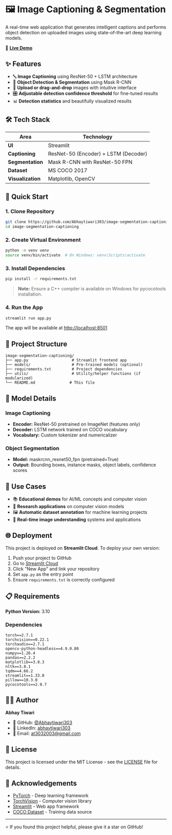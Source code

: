 # 🖼️ Image Captioning & Segmentation

A real-time web application that generates intelligent captions and performs object detection on uploaded images using state-of-the-art deep learning models.

🚀 **[Live Demo](https://image-segmentation-captioning-fjkutflp7zjjwdxqmyhdxr.streamlit.app)**

## ✨ Features

- 🔤 **Image Captioning** using ResNet-50 + LSTM architecture
- 🎯 **Object Detection & Segmentation** using Mask R-CNN
- 📸 **Upload or drag-and-drop** images with intuitive interface
- 🎛 **Adjustable detection confidence threshold** for fine-tuned results
- 📊 **Detection statistics** and beautifully visualized results

## 🛠 Tech Stack

| Area | Technology |
|------|------------|
| **UI** | Streamlit |
| **Captioning** | ResNet-50 (Encoder) + LSTM (Decoder) |
| **Segmentation** | Mask R-CNN with ResNet-50 FPN |
| **Dataset** | MS COCO 2017 |
| **Visualization** | Matplotlib, OpenCV |

## 🚀 Quick Start

### 1. Clone Repository
```bash
git clone https://github.com/Abhaytiwari303/image-segmentation-captioning.git
cd image-segmentation-captioning
```

### 2. Create Virtual Environment
```bash
python -m venv venv
source venv/bin/activate  # On Windows: venv\Scripts\activate
```

### 3. Install Dependencies
```bash
pip install -r requirements.txt
```
> **Note:** Ensure a C++ compiler is available on Windows for pycocotools installation.

### 4. Run the App
```bash
streamlit run app.py
```
The app will be available at [http://localhost:8501](http://localhost:8501)

## 📁 Project Structure

```
image-segmentation-captioning/
├── app.py                   # Streamlit frontend app
├── models/                  # Pre-trained models (optional)
├── requirements.txt         # Project dependencies
├── utils/                   # Utility/helper functions (if modularized)
└── README.md               # This file
```

## 🧠 Model Details

### Image Captioning
- **Encoder:** ResNet-50 pretrained on ImageNet (features only)
- **Decoder:** LSTM network trained on COCO vocabulary
- **Vocabulary:** Custom tokenizer and numericalizer

### Object Segmentation
- **Model:** maskrcnn_resnet50_fpn (pretrained=True)
- **Output:** Bounding boxes, instance masks, object labels, confidence scores

## 🎯 Use Cases

- 📚 **Educational demos** for AI/ML concepts and computer vision
- 🧪 **Research applications** on computer vision models
- 🖼️ **Automatic dataset annotation** for machine learning projects
- 🧠 **Real-time image understanding** systems and applications

## 🌐 Deployment

This project is deployed on **Streamlit Cloud**. To deploy your own version:

1. Push your project to GitHub
2. Go to [Streamlit Cloud](https://streamlit.io/cloud)
3. Click "New App" and link your repository
4. Set `app.py` as the entry point
5. Ensure `requirements.txt` is correctly configured

## 📋 Requirements

**Python Version:** 3.10

### Dependencies
```
torch==2.7.1
torchvision==0.22.1
torchaudio==2.7.1
opencv-python-headless==4.9.0.80
numpy==1.26.4
pandas==2.2.2
matplotlib==3.8.3
nltk==3.8.1
tqdm==4.66.2
streamlit==1.33.0
pillow==10.3.0
pycocotools==2.0.7
```

## 👨‍💻 Author

**Abhay Tiwari**
- 🐙 GitHub: [@Abhaytiwari303](https://github.com/Abhaytiwari303)
- 💼 LinkedIn: [abhaytiwari303](https://linkedin.com/in/abhaytiwari303)
- 📧 Email: at3032003@gmail.com

## 📄 License

This project is licensed under the MIT License - see the [LICENSE](LICENSE) file for details.

## 🙏 Acknowledgements

- [PyTorch](https://pytorch.org/) - Deep learning framework
- [TorchVision](https://pytorch.org/vision/) - Computer vision library
- [Streamlit](https://streamlit.io/) - Web app framework
- [COCO Dataset](https://cocodataset.org/) - Training data source

---

⭐ If you found this project helpful, please give it a star on GitHub!
